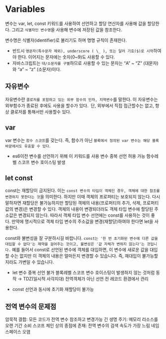 # Variables

변수는 var, let, const 키워드를 사용하여 선언하고 할당 연산자를 사용해 값을 할당한다. 그리고 `식별자인 변수명`을 사용해 변수에 저장된 값을 참조한다.

변수명은 식별자(identifier)로 불리기도 하며 명명 규칙이 존재한다.

- 반드시 `영문자(특수문자 제외), underscore ( \_ ), 또는 달러 기호($)로 시작`하여야 한다. 이어지는 문자에는 숫자(0~9)도 사용할 수 있다.
- 자바스크립트는 `대/소문자를 구별`하므로 사용할 수 있는 문자는 “A” ~ “Z” (대문자)와 “a” ~ “z” (소문자)이다.

## 자유변수

자유변수란 `클로저를 포함하고 있는 외부 함수의 인자, 지역변수`를 말한다.
이 자유변수는 외부함수가 종료된 후에도 사용을 할수가 있다. 
단, 외부에서 직접 접근할수는 없고, 항상 클로저를 통해서만 사용할수 있다.

## var

var 변수는 `함수 스코프`를 갖는다. 즉, 함수가 아닌 `블록에서 정의된 var 변수는 해당 블록 바깥에서도 유효할 수 있다`.

- es6이전 변수를 선언하기 위해 이 키워드를 사용
  변수 중복 선언 허용 가능
  함수레벨 스코프
  변수 호이스팅 발생

## let const

const는 재할당이 금지된다. 이는 `const 변수의 타입이 객체인 경우, 객체에 대한 참조를 변경하지 못한다는 것`을 의미한다. 하지만 이때 객체의 프로퍼티는 보호되지 않는다. 다시 말하자면 재할당은 불가능하지만 할당된 객체의 내용(프로퍼티의 추가, 삭제, 프로퍼티 값의 변경)은 변경할 수 있다.
객체의 내용이 변경되더라도 객체 타입 변수에 할당된 주소값은 변경되지 않는다. 따라서 객체 타입 변수 선언에는 const를 사용하는 것이 좋다. 만약에 명시적으로 객체 타입 변수의 주소값을 변경(재할당)하여야 한다면 let을 사용한다.

const와 불변성을 잘 구분하시길 바랍니다. `const는 '한 번 초기화된 변수에 다른 값을 대입할 수 없다'는 제약을 걸어주는 것이고, 불변성은 '값 자체가 변하지 않는다'는 것입니다.` 예를 들어서 const로 선언된 변수에 객체를 대입하면, 이 변수에 새로운 값을 대입할 수는 없지만 이 객체의 내용은 얼마든지 변경할 수 있습니다. 즉, 재대입이 불가능할지라도 가변일 수 있습니다.

- let
  변수 중복 선언 불가
  블록레벨 스코프
  변수 호이스팅이 발생하지 않는 것처럼 동작 → TDZ(일시적 사각지대)
  전역객체가 아닌 선언 전 레코드 환경에서 관리

- const
  선언과 동시에 초기화
  재할당이 불가능

## 전역 변수의 문제점

암묵적 결합: 모든 코드가 전역 변수 참조하고 변경가능
긴 생명 주기: 메모리 리소스를 오랜 기간 소비
스코프 체인 상의 종점에 존재: 전역 변수의 검색 속도가 가장 느림
네임 스페이스 오염
